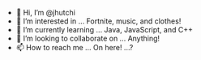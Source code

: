 - 👋 Hi, I’m @jhutchi
- 👀 I’m interested in ... Fortnite, music, and clothes!
- 🌱 I’m currently learning ... Java, JavaScript, and C++
- 💞️ I’m looking to collaborate on ... Anything!
- 📫 How to reach me ... On here! ...?

<!---
jhutchi/jhutchi is a ✨ special ✨ repository because its `README.md` (this file) appears on your GitHub profile.
You can click the Preview link to take a look at your changes.
--->
